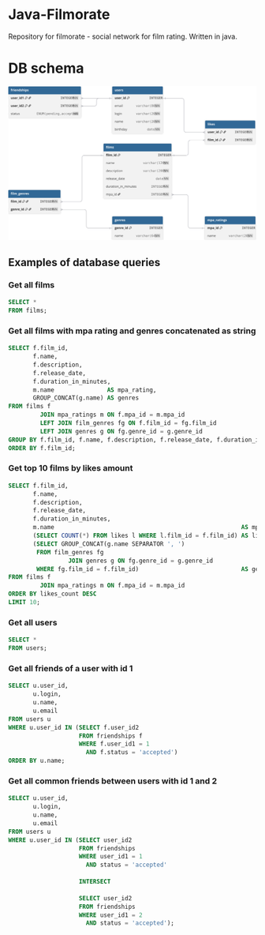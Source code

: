 # Java-Filmorate

Repository for filmorate - social network for film rating. Written in java.

# DB schema

![db schema](assets/readme/db_schema.svg)

## Examples of database queries

### Get all films

```sql
SELECT *
FROM films;
```

### Get all films with mpa rating and genres concatenated as string

```sql
SELECT f.film_id,
       f.name,
       f.description,
       f.release_date,
       f.duration_in_minutes,
       m.name               AS mpa_rating,
       GROUP_CONCAT(g.name) AS genres
FROM films f
         JOIN mpa_ratings m ON f.mpa_id = m.mpa_id
         LEFT JOIN film_genres fg ON f.film_id = fg.film_id
         LEFT JOIN genres g ON fg.genre_id = g.genre_id
GROUP BY f.film_id, f.name, f.description, f.release_date, f.duration_in_minutes, m.name
ORDER BY f.film_id;
```

### Get top 10 films by likes amount

```sql
SELECT f.film_id,
       f.name,
       f.description,
       f.release_date,
       f.duration_in_minutes,
       m.name                                                     AS mpa_rating,
       (SELECT COUNT(*) FROM likes l WHERE l.film_id = f.film_id) AS likes_count,
       (SELECT GROUP_CONCAT(g.name SEPARATOR ', ')
        FROM film_genres fg
                 JOIN genres g ON fg.genre_id = g.genre_id
        WHERE fg.film_id = f.film_id)                             AS genres
FROM films f
         JOIN mpa_ratings m ON f.mpa_id = m.mpa_id
ORDER BY likes_count DESC
LIMIT 10;
```

### Get all users

```sql
SELECT *
FROM users;
```

### Get all friends of a user with id 1

```sql
SELECT u.user_id,
       u.login,
       u.name,
       u.email
FROM users u
WHERE u.user_id IN (SELECT f.user_id2
                    FROM friendships f
                    WHERE f.user_id1 = 1
                      AND f.status = 'accepted')
ORDER BY u.name;
```

### Get all common friends between users with id 1 and 2

```sql
SELECT u.user_id,
       u.login,
       u.name,
       u.email
FROM users u
WHERE u.user_id IN (SELECT user_id2
                    FROM friendships
                    WHERE user_id1 = 1
                      AND status = 'accepted'

                    INTERSECT

                    SELECT user_id2
                    FROM friendships
                    WHERE user_id1 = 2
                      AND status = 'accepted');
```
